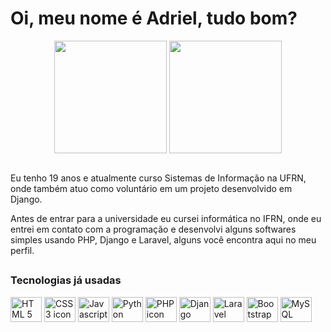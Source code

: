 # Oi, meu nome é Adriel, tudo bom?

<div align="center">
  <img align="center" height="180em" src="https://github-readme-stats.vercel.app/api?username=br-adriel&show_icons=true&locale=pt-br&theme=react&hide_border=true&hide_rank=true&disable_animations=true&include_all_commits=true&count_private=true" />
  <img align="center" height="180em" src="https://github-readme-stats.vercel.app/api/top-langs/?username=br-adriel&layout=compact&langs_count=6&locale=pt-br&theme=react&hide_border=true" />
</div>
<br>

Eu tenho 19 anos e atualmente curso Sistemas de Informação na UFRN, onde também atuo como voluntário em um projeto desenvolvido em Django.

Antes de entrar para a universidade eu cursei informática no IFRN, onde eu entrei em contato com a programação e desenvolvi alguns softwares simples usando PHP, Django e Laravel, alguns você encontra aqui no meu perfil.

##

<div style="display: inline_block">
  
  ### Tecnologias já usadas
  
  <img align="center" title="HTML 5 - Bom domínio" alt="HTML 5 icon" height="40" width="50" src="https://cdn.jsdelivr.net/gh/devicons/devicon/icons/html5/html5-original.svg"/>
  <img align="center" title="CSS 3 - Domínio básico" alt="CSS 3 icon" height="40" width="50" src="https://cdn.jsdelivr.net/gh/devicons/devicon/icons/css3/css3-original.svg"/>
  <img align="center" title="Javascript - Domínio básico" alt="Javascript icon" height="40" width="50" src="https://cdn.jsdelivr.net/gh/devicons/devicon/icons/javascript/javascript-original.svg"/>
  <img align="center" title="Python - Bom domínio" alt="Python icon" height="40" width="50" src="https://cdn.jsdelivr.net/gh/devicons/devicon/icons/python/python-original.svg"/>
  <img align="center" title="PHP - Bom domínio" alt="PHP icon" height="40" width="50" src="https://cdn.jsdelivr.net/gh/devicons/devicon/icons/php/php-plain.svg"/>
  <img align="center" title="Django - Domínio básico" alt="Django icon" height="40" width="50" src="https://cdn.jsdelivr.net/gh/devicons/devicon/icons/django/django-original.svg"/>
  <img align="center" title="Laravel - Domínio básico" alt="Laravel icon" height="40" width="50" src="https://cdn.jsdelivr.net/gh/devicons/devicon/icons/laravel/laravel-plain.svg"/>
  <img align="center" title="Bootstrap 4 e 5 - Domínio básico" alt="Bootstrap icon" height="40" width="50" src="https://cdn.jsdelivr.net/gh/devicons/devicon/icons/bootstrap/bootstrap-plain.svg" />
  <img align="center" title="MySQL - Domínio básico" alt="MySQL icon" height="40" width="50" src="https://cdn.jsdelivr.net/gh/devicons/devicon/icons/mysql/mysql-original-wordmark.svg" />
<div>
